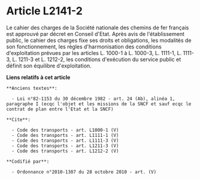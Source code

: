# Article L2141-2

Le cahier des charges de la Société nationale des chemins de fer français est approuvé par décret en Conseil d'Etat. Après
avis de l'établissement public, le cahier des charges fixe ses droits et obligations, les modalités de son fonctionnement,
les règles d'harmonisation des conditions d'exploitation prévues par les articles L. 1000-1 à L. 1000-3, L. 1111-1, L.
1111-3, L. 1211-3 et L. 1212-2, les conditions d'exécution du service public et définit son équilibre d'exploitation.

**Liens relatifs à cet article**

	**Anciens textes**:

	  - Loi n°82-1153 du 30 décembre 1982 - art. 24 (Ab), alinéa 1, paragraphe I (ecqc l'objet et les missions de la SNCF et sauf ecqc le contrat de plan entre l'Etat et la SNCF)

	**Cite**:

	  - Code des transports - art. L1000-1 (V)
	  - Code des transports - art. L1111-1 (V)
	  - Code des transports - art. L1111-3 (V)
	  - Code des transports - art. L1211-3 (V)
	  - Code des transports - art. L1212-2 (V)

	**Codifié par**:

	  - Ordonnance n°2010-1307 du 28 octobre 2010 - art. (V)
